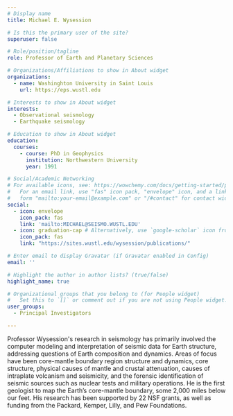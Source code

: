 ```yaml
---
# Display name
title: Michael E. Wysession

# Is this the primary user of the site?
superuser: false

# Role/position/tagline
role: Professor of Earth and Planetary Sciences

# Organizations/Affiliations to show in About widget
organizations:
  - name: Washinghton University in Saint Louis
    url: https://eps.wustl.edu

# Interests to show in About widget
interests:
  - Observational seismology
  - Earthquake seismology

# Education to show in About widget
education:
  courses:
    - course: PhD in Geophysics
      institution: Northwestern University
      year: 1991

# Social/Academic Networking
# For available icons, see: https://wowchemy.com/docs/getting-started/page-builder/#icons
#   For an email link, use "fas" icon pack, "envelope" icon, and a link in the
#   form "mailto:your-email@example.com" or "/#contact" for contact widget.
social:
  - icon: envelope
    icon_pack: fas
    link: 'mailto:MICHAEL@SEISMO.WUSTL.EDU'
  - icon: graduation-cap # Alternatively, use `google-scholar` icon from `ai` icon pack
    icon_pack: fas
    link: "https://sites.wustl.edu/wysession/publications/"

# Enter email to display Gravatar (if Gravatar enabled in Config)
email: ''

# Highlight the author in author lists? (true/false)
highlight_name: true

# Organizational groups that you belong to (for People widget)
#   Set this to `[]` or comment out if you are not using People widget.
user_groups:
  - Principal Investigators

---
```


Professor Wysession's research in seismology has primarily involved the computer modeling and interpretation of seismic data for Earth structure, addressing questions of Earth composition and dynamics. Areas of focus have been core-mantle boundary region structure and dynamics, core structure, physical causes of mantle and crustal attenuation, causes of intraplate volcanism and seismicity, and the forensic identification of seismic sources such as nuclear tests and military operations. He is the first geologist to map the Earth’s core-mantle boundary, some 2,000 miles below our feet. His research has been supported by 22 NSF grants, as well as funding from the Packard, Kemper, Lilly, and Pew Foundations. 

